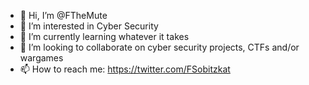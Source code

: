 - 👋 Hi, I’m @FTheMute
- 👀 I’m interested in Cyber Security
- 🌱 I’m currently learning whatever it takes
- 💞️ I’m looking to collaborate on cyber security projects, CTFs and/or wargames
- 📫 How to reach me: https://twitter.com/FSobitzkat 

<!---
FTheMute/FTheMute is a ✨ special ✨ repository because its `README.md` (this file) appears on your GitHub profile.
You can click the Preview link to take a look at your changes.
--->
